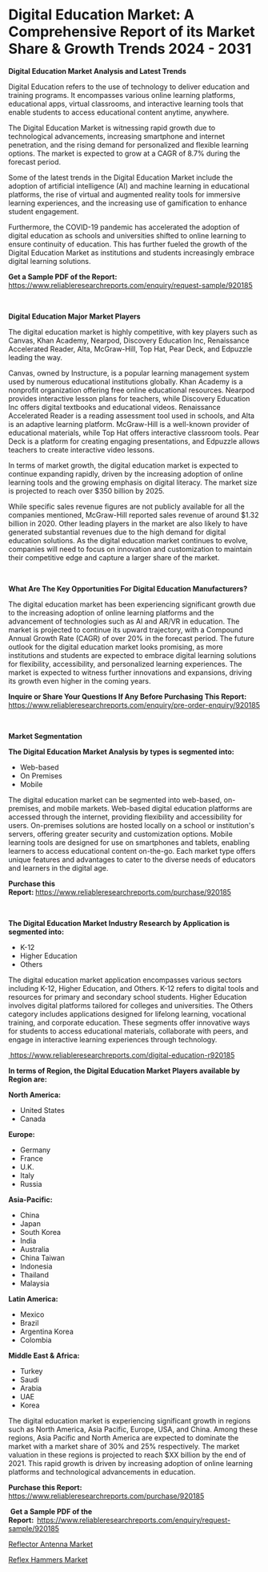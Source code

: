 <p><h1>Digital Education Market: A Comprehensive Report of its Market Share & Growth Trends 2024 - 2031</h1></p><p><strong>Digital Education Market Analysis and Latest Trends</strong></p>
<p><p>Digital Education refers to the use of technology to deliver education and training programs. It encompasses various online learning platforms, educational apps, virtual classrooms, and interactive learning tools that enable students to access educational content anytime, anywhere.</p><p>The Digital Education Market is witnessing rapid growth due to technological advancements, increasing smartphone and internet penetration, and the rising demand for personalized and flexible learning options. The market is expected to grow at a CAGR of 8.7% during the forecast period.</p><p>Some of the latest trends in the Digital Education Market include the adoption of artificial intelligence (AI) and machine learning in educational platforms, the rise of virtual and augmented reality tools for immersive learning experiences, and the increasing use of gamification to enhance student engagement.</p><p>Furthermore, the COVID-19 pandemic has accelerated the adoption of digital education as schools and universities shifted to online learning to ensure continuity of education. This has further fueled the growth of the Digital Education Market as institutions and students increasingly embrace digital learning solutions.</p></p>
<p><strong>Get a Sample PDF of the Report:&nbsp;</strong> <a href="https://www.reliableresearchreports.com/enquiry/request-sample/920185">https://www.reliableresearchreports.com/enquiry/request-sample/920185</a></p>
<p>&nbsp;</p>
<p><strong>Digital Education Major Market Players</strong></p>
<p><p>The digital education market is highly competitive, with key players such as Canvas, Khan Academy, Nearpod, Discovery Education Inc, Renaissance Accelerated Reader, Alta, McGraw-Hill, Top Hat, Pear Deck, and Edpuzzle leading the way. </p><p>Canvas, owned by Instructure, is a popular learning management system used by numerous educational institutions globally. Khan Academy is a nonprofit organization offering free online educational resources. Nearpod provides interactive lesson plans for teachers, while Discovery Education Inc offers digital textbooks and educational videos. Renaissance Accelerated Reader is a reading assessment tool used in schools, and Alta is an adaptive learning platform. McGraw-Hill is a well-known provider of educational materials, while Top Hat offers interactive classroom tools. Pear Deck is a platform for creating engaging presentations, and Edpuzzle allows teachers to create interactive video lessons.</p><p>In terms of market growth, the digital education market is expected to continue expanding rapidly, driven by the increasing adoption of online learning tools and the growing emphasis on digital literacy. The market size is projected to reach over $350 billion by 2025.</p><p>While specific sales revenue figures are not publicly available for all the companies mentioned, McGraw-Hill reported sales revenue of around $1.32 billion in 2020. Other leading players in the market are also likely to have generated substantial revenues due to the high demand for digital education solutions. As the digital education market continues to evolve, companies will need to focus on innovation and customization to maintain their competitive edge and capture a larger share of the market.</p></p>
<p>&nbsp;</p>
<p><strong>What Are The Key Opportunities For Digital Education Manufacturers?</strong></p>
<p><p>The digital education market has been experiencing significant growth due to the increasing adoption of online learning platforms and the advancement of technologies such as AI and AR/VR in education. The market is projected to continue its upward trajectory, with a Compound Annual Growth Rate (CAGR) of over 20% in the forecast period. The future outlook for the digital education market looks promising, as more institutions and students are expected to embrace digital learning solutions for flexibility, accessibility, and personalized learning experiences. The market is expected to witness further innovations and expansions, driving its growth even higher in the coming years.</p></p>
<p><strong>Inquire or Share Your Questions If Any Before Purchasing This Report:</strong> <a href="https://www.reliableresearchreports.com/enquiry/pre-order-enquiry/920185">https://www.reliableresearchreports.com/enquiry/pre-order-enquiry/920185</a></p>
<p>&nbsp;</p>
<p><strong>Market Segmentation</strong></p>
<p><strong>The Digital Education Market Analysis by types is segmented into:</strong></p>
<p><ul><li>Web-based</li><li>On Premises</li><li>Mobile</li></ul></p>
<p><p>The digital education market can be segmented into web-based, on-premises, and mobile markets. Web-based digital education platforms are accessed through the internet, providing flexibility and accessibility for users. On-premises solutions are hosted locally on a school or institution's servers, offering greater security and customization options. Mobile learning tools are designed for use on smartphones and tablets, enabling learners to access educational content on-the-go. Each market type offers unique features and advantages to cater to the diverse needs of educators and learners in the digital age.</p></p>
<p><strong>Purchase this Report:&nbsp;</strong><a href="https://www.reliableresearchreports.com/purchase/920185">https://www.reliableresearchreports.com/purchase/920185</a></p>
<p>&nbsp;</p>
<p><strong>The Digital Education Market Industry Research by Application is segmented into:</strong></p>
<p><ul><li>K-12</li><li>Higher Education</li><li>Others</li></ul></p>
<p><p>The digital education market application encompasses various sectors including K-12, Higher Education, and Others. K-12 refers to digital tools and resources for primary and secondary school students. Higher Education involves digital platforms tailored for colleges and universities. The Others category includes applications designed for lifelong learning, vocational training, and corporate education. These segments offer innovative ways for students to access educational materials, collaborate with peers, and engage in interactive learning experiences through technology.</p></p>
<p><a href="https://www.reliableresearchreports.com/digital-education-r920185">&nbsp;https://www.reliableresearchreports.com/digital-education-r920185</a></p>
<p><strong>In terms of Region, the Digital Education Market Players available by Region are:</strong></p>
<p>
    <p> <strong> North America: </strong>
        <ul>
            <li>United States</li>
            <li>Canada</li>
        </ul>
        </p> 
    <p> <strong> Europe: </strong>
        <ul>
            <li>Germany</li>
            <li>France</li>
            <li>U.K.</li>
            <li>Italy</li>
            <li>Russia</li>
        </ul>
        </p> 
    <p> <strong> Asia-Pacific: </strong>
        <ul>
            <li>China</li>
            <li>Japan</li>
            <li>South Korea</li>
            <li>India</li>
            <li>Australia</li>
            <li>China Taiwan</li>
            <li>Indonesia</li>
            <li>Thailand</li>
            <li>Malaysia</li>
        </ul>
        </p> 
    <p> <strong> Latin America: </strong>
        <ul>
            <li>Mexico</li>
            <li>Brazil</li>
            <li>Argentina Korea</li>
            <li>Colombia</li>
        </ul>
        </p> 
    <p> <strong> Middle East & Africa: </strong>
        <ul>
            <li>Turkey</li>
            <li>Saudi</li>
            <li>Arabia</li>
            <li>UAE</li>
            <li>Korea</li>
        </ul>
    </p>
    </p>
<p><p>The digital education market is experiencing significant growth in regions such as North America, Asia Pacific, Europe, USA, and China. Among these regions, Asia Pacific and North America are expected to dominate the market with a market share of 30% and 25% respectively. The market valuation in these regions is projected to reach $XX billion by the end of 2021. This rapid growth is driven by increasing adoption of online learning platforms and technological advancements in education.</p></p>
<p><strong>Purchase this Report: </strong><a href="https://www.reliableresearchreports.com/purchase/920185">https://www.reliableresearchreports.com/purchase/920185</a></p>
<p>&nbsp;<strong>Get a Sample PDF of the Report:&nbsp;&nbsp;</strong><a href="https://www.reliableresearchreports.com/enquiry/request-sample/920185">https://www.reliableresearchreports.com/enquiry/request-sample/920185</a></p>
<p><strong></strong></p>
<p><p><a href="https://github.com/mdhefjumiah/Market-Research-Report-List-2/blob/main/reflector-antenna-market.md">Reflector Antenna Market</a></p><p><a href="https://github.com/nusratjahan12006/Market-Research-Report-List-2/blob/main/reflex-hammers-market.md">Reflex Hammers Market</a></p></p>